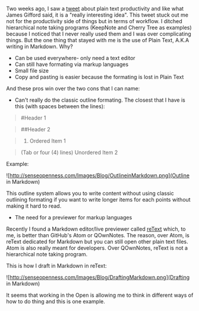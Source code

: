 <!--
.. title: Why Plain Text?
.. slug: why-plaintext
.. date: 2018-03-11 14:46:17 UTC-04:00
.. tags: workflow 
.. category: 
.. link: 
.. description: Because it is!
.. type: text
-->

Two weeks ago, I saw a [tweet](https://twitter.com/jrgifford/status/968136838706810882) about plain text productivity and like what James Gifford said, it is a "really interesting idea". This tweet stuck out me not for the productivity side of things but in terms of workflow. I ditched hierarchical note taking programs (KeepNote and Cherry Tree as examples) because I noticed that I never really used them and I was over complicating things. But the one thing that stayed with me is the use of Plain Text, A.K.A writing in Markdown. Why?

* Can be used everywhere- only need a text editor
* Can still have formating via markup languages
* Small file size
* Copy and pasting is easier because the formating is lost in Plain Text

And these pros win over the two cons that I can name:

* Can't really do the classic outline formating.  The closest that I have is this (with spaces between the lines):

>#Header 1

>##Header 2

>1. Ordered Item 1

>(Tab or four (4) lines) Unordered Item 2

Example:

![http://senseopenness.com/Images/Blog/OutlineinMarkdown.png](Outline in Markdown)

This outline system allows you to write content without using classic outlining formating if you want to write longer items for each points without making it hard to read.

* The need for a previewer for markup languages

Recently I found a Markdown editor/live previewer called [reText](https://github.com/retext-project/retext) which, to me, is better than GitHub's Atom or QOwnNotes. 
The reason, over Atom, is reText dedicated for Markdown but you can still open other plain text files.  Atom is also really meant for developers. Over QOwnNotes, reText is not a hierarchical note taking program.

This is how I draft in Markdown in reText:

![http://senseopenness.com/Images/Blog/DraftingMarkdown.png](Drafting in Markdown)

It seems that working in the Open is allowing me to think in different ways of how to do thing and this is one example. 
